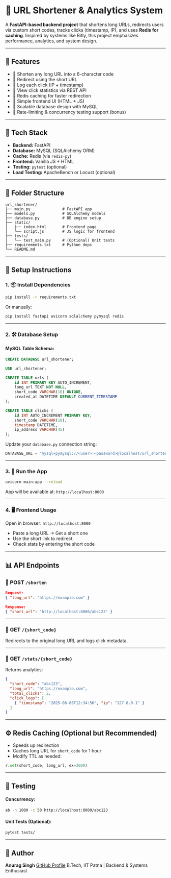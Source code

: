 # 🔗 URL Shortener & Analytics System

A **FastAPI-based backend project** that shortens long URLs, redirects users via custom short codes, tracks clicks (timestamp, IP), and uses **Redis for caching**. Inspired by systems like Bitly, this project emphasizes performance, analytics, and system design.

---

## 🚀 Features

* 🔹 Shorten any long URL into a 6-character code
* 🔹 Redirect using the short URL
* 🔹 Log each click (IP + timestamp)
* 🔹 View click statistics via REST API
* 🔹 Redis caching for faster redirection
* 🔹 Simple frontend UI (HTML + JS)
* 🔹 Scalable database design with MySQL
* 🔹 Rate-limiting & concurrency testing support (bonus)

---

## 🧠 Tech Stack

* **Backend:** FastAPI
* **Database:** MySQL (SQLAlchemy ORM)
* **Cache:** Redis (via `redis-py`)
* **Frontend:** Vanilla JS + HTML
* **Testing:** `pytest` (optional)
* **Load Testing:** ApacheBench or Locust (optional)

---

## 📁 Folder Structure

```
url_shortener/
├── main.py              # FastAPI app
├── models.py            # SQLAlchemy models
├── database.py          # DB engine setup
├── static/
│   ├── index.html       # Frontend page
│   └── script.js        # JS logic for frontend
├── tests/
│   └── test_main.py     # (Optional) Unit tests
├── requirements.txt     # Python deps
└── README.md
```

---

## 🔧 Setup Instructions

### 1. 📦 Install Dependencies

```bash
pip install -r requirements.txt
```

Or manually:

```bash
pip install fastapi uvicorn sqlalchemy pymysql redis
```

---

### 2. 🛠️ Database Setup

#### MySQL Table Schema:

```sql
CREATE DATABASE url_shortener;

USE url_shortener;

CREATE TABLE urls (
    id INT PRIMARY KEY AUTO_INCREMENT,
    long_url TEXT NOT NULL,
    short_code VARCHAR(10) UNIQUE,
    created_at DATETIME DEFAULT CURRENT_TIMESTAMP
);

CREATE TABLE clicks (
    id INT AUTO_INCREMENT PRIMARY KEY,
    short_code VARCHAR(10),
    timestamp DATETIME,
    ip_address VARCHAR(45)
);
```

Update your `database.py` connection string:

```python
DATABASE_URL = "mysql+pymysql://<user>:<password>@localhost/url_shortener"
```

---

### 3. 🚀 Run the App

```bash
uvicorn main:app --reload
```

App will be available at:
`http://localhost:8000`

---

### 4. 🖥️ Frontend Usage

Open in browser:
`http://localhost:8000`

* Paste a long URL → Get a short one
* Use the short link to redirect
* Check stats by entering the short code

---

## 📊 API Endpoints

### 🔹 POST `/shorten`

```json
Request:
{ "long_url": "https://example.com" }

Response:
{ "short_url": "http://localhost:8000/abc123" }
```

---

### 🔹 GET `/{short_code}`

Redirects to the original long URL and logs click metadata.

---

### 🔹 GET `/stats/{short_code}`

Returns analytics:

```json
{
  "short_code": "abc123",
  "long_url": "https://example.com",
  "total_clicks": 2,
  "click_logs": [
    { "timestamp": "2025-06-06T12:34:56", "ip": "127.0.0.1" }
  ]
}
```

---

## ⚙️ Redis Caching (Optional but Recommended)

* Speeds up redirection
* Caches long URL for `short_code` for 1 hour
* Modify TTL as needed:

```python
r.set(short_code, long_url, ex=3600)
```

---

## 🧪 Testing

#### Concurrency:

```bash
ab -n 1000 -c 50 http://localhost:8000/abc123
```

#### Unit Tests (Optional):

```bash
pytest tests/
```

---

## 📌 Author

**Anurag Singh**
[GitHub Profile](https://github.com/heckur08)
B.Tech, IIT Patna | Backend & Systems Enthusiast
